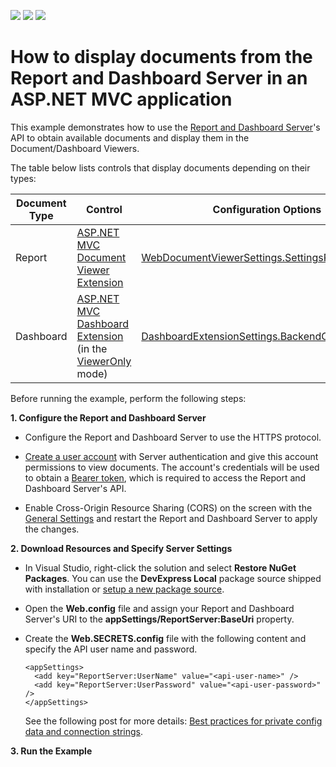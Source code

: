 <!-- default badges list -->
![](https://img.shields.io/endpoint?url=https://codecentral.devexpress.com/api/v1/VersionRange/172048906/18.2.3%2B)
[![](https://img.shields.io/badge/Open_in_DevExpress_Support_Center-FF7200?style=flat-square&logo=DevExpress&logoColor=white)](https://supportcenter.devexpress.com/ticket/details/T830459)
[![](https://img.shields.io/badge/📖_How_to_use_DevExpress_Examples-e9f6fc?style=flat-square)](https://docs.devexpress.com/GeneralInformation/403183)
<!-- default badges end -->
# How to display documents from the Report and Dashboard Server in an ASP.NET MVC application

This example demonstrates how to use the [Report and Dashboard Server](https://docs.devexpress.com/ReportServer/12432/index)'s API to obtain available documents and display them in the Document/Dashboard Viewers.

The table below lists controls that display documents depending on their types:

| Document Type | Control | Configuration Options |
|---|---|---|
| Report | [ASP.NET MVC Document Viewer Extension](https://docs.devexpress.com/XtraReports/400221/create-end-user-reporting-applications/web-reporting/asp-net-mvc-reporting/document-viewer/html5-document-viewer) | [WebDocumentViewerSettings.SettingsRemoteSource](https://docs.devexpress.com/AspNet/DevExpress.Web.Mvc.WebDocumentViewerSettings.SettingsRemoteSource) |
| Dashboard | [ASP.NET MVC Dashboard Extension](https://docs.devexpress.com/Dashboard/16977/creating-the-designer-and-viewer-applications/web-dashboard/asp.net-mvc-dashboard-extension) (in the [ViewerOnly](https://docs.devexpress.com/Dashboard/16982/creating-the-designer-and-viewer-applications/web-dashboard/asp.net-mvc-dashboard-extension/designer-and-viewer-modes) mode) | [DashboardExtensionSettings.BackendOptions](https://docs.devexpress.com/Dashboard/DevExpress.DashboardWeb.Mvc.DashboardExtensionSettings.BackendOptions) |

Before running the example, perform the following steps:

**1. Configure the Report and Dashboard Server**

* Configure the Report and Dashboard Server to use the HTTPS protocol.

* [Create a user account](https://docs.devexpress.com/ReportServer/14361/administrative-panel/manage-user-accounts-and-grant-security-permissions) with Server authentication and give this account permissions to view documents. The account's credentials will be used to obtain a [Bearer token](https://oauth.net/2/bearer-tokens/), which is required to access the Report and Dashboard Server's API.

* Enable Cross-Origin Resource Sharing (CORS) on the screen with the [General Settings](https://docs.devexpress.com/ReportServer/119485/administrative-panel/manage-server-settings/general-settings) and restart the Report and Dashboard Server to apply the changes.

**2. Download Resources and Specify Server Settings**

* In Visual Studio, right-click the solution and select **Restore NuGet Packages**. You can use the **DevExpress Local** package source shipped with installation or [setup a new package source](https://docs.devexpress.com/GeneralInformation/116698/installation/install-devexpress-controls-using-nuget-packages/setup-visual-studio's-nuget-package-manager).

* Open the **Web.config** file and assign your Report and Dashboard Server's URI to the **appSettings/ReportServer:BaseUri** property.

*  Create the **Web.SECRETS.config** file with the following content and specify the API user name and password. 

    ```
    <appSettings>
      <add key="ReportServer:UserName" value="<api-user-name>" />
      <add key="ReportServer:UserPassword" value="<api-user-password>" />
    </appSettings>
    ```

    See the following post for more details: [Best practices for private config data and connection strings](https://www.hanselman.com/blog/BestPracticesForPrivateConfigDataAndConnectionStringsInConfigurationInASPNETAndAzure.aspx).

**3. Run the Example**
